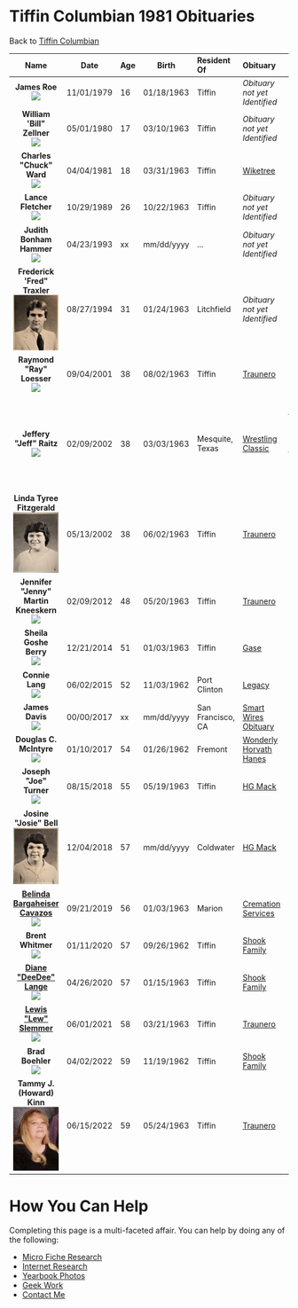 
# Tiffin Columbian 1981 Obituaries

Back to [Tiffin Columbian](../README.md)

| Name                                                            | Date       | Age | Birth      | Resident Of       | Obituary | Other |
| :-------------------------------------------------------------: | ---------- | --- | ---------- | :---------------- | :-------- | :-----: |
| **James Roe**<br>![](jpgz/person.jpg)                           | 11/01/1979 | 16  | 01/18/1963 | Tiffin            | *Obituary not yet Identified* | [news](newz/James-Roe.md) |
| **William 'Bill" Zellner**<br>![](jpgz/person.jpg)              | 05/01/1980 | 17  | 03/10/1963 | Tiffin            | *Obituary not yet Identified* | [news](newz/Bill-Zellner.md) |
| **Charles "Chuck" Ward**<br>![](jpgz/person.jpg)                | 04/04/1981 | 18  | 03/31/1963 | Tiffin            | [Wiketree](<https://www.wikitree.com/wiki/Ward-3909>) | [news](newz/Charles-Ward.md) |
| **Lance Fletcher**<br>![](jpgz/person.jpg)                      | 10/29/1989 | 26  | 10/22/1963 | Tiffin            | *Obituary not yet Identified* | [news](newz/Lance-Fletcher.md) |
| **Judith Bonham Hammer**<br>![](jpgz/person.jpg)                | 04/23/1993 | xx  | mm/dd/yyyy | ...               | *Obituary not yet Identified* | |
| **Frederick 'Fred" Traxler**<br>![](jpgz/FredTraxler.jpg)       | 08/27/1994 | 31  | 01/24/1963 | Litchfield        | *Obituary not yet Identified* | [news](newz/Fred-Traxler.md) |
| **Raymond "Ray" Loesser**<br>![](jpgz/person.jpg)               | 09/04/2001 | 38  | 08/02/1963 | Tiffin            | [Traunero](<https://www.traunerofuneralhome.com/obituary/DrRAYMOND-LOESSER>) | |
| **Jeffery "Jeff" Raitz**<br>![](jpgz/person.jpg)                | 02/09/2002 | 38  | 03/03/1963 | Mesquite, Texas   | [Wrestling Classic](<http://wrestlingclassics.com/cgi-bin/.ubbcgi/ultimatebb.cgi?ubb=print_topic;f=9;t=044680>) | [Gary Young vs Jeff Raitz Power Pro April 18th, 1987](https://www.youtube.com/watch?v=z1x5MdhlgXE) |
| **Linda Tyree Fitzgerald**<br>![](jpgz/LindaTyree.jpg)          | 05/13/2002 | 38  | 06/02/1963 | Tiffin            | [Traunero](<https://www.traunerofuneralhome.com/obituary/LINDAGAILTyree-FITZGERALD>) | |
| **Jennifer "Jenny" Martin Kneeskern**<br>![](jpgz/JenniferKneeskern-obit.jpg)   | 02/09/2012 | 48  | 05/20/1963 | Tiffin | [Traunero](<https://www.traunerofuneralhome.com/obituary/JENNIFER-KNEESKERN>) | |
| **Sheila Goshe Berry**<br>![](jpgz/person.jpg)                  | 12/21/2014 | 51  | 01/03/1963 | Tiffin            | [Gase](<https://www.gase.nl/Internettree/f12801.htm>) | |
| **Connie Lang**<br>![](jpgz/ConnieLange-obit.jpg)               | 06/02/2015 | 52  | 11/03/1962 | Port Clinton      | [Legacy](<https://www.legacy.com/us/obituaries/portclintonnewsherald/name/connie-lang-obituary?pid=175009344>) | |
| **James Davis**<br>![](jpgz/JimDavis-obit.png)                  | 00/00/2017 | xx  | mm/dd/yyyy | San Francisco, CA | [Smart Wires Obituary](https://www.topionetworks.com/people/james-davis-5b545b04105eb56f88991231 "There is an annoying pop-up that appears within 10 seconds that eliminates your ability to view") | |
| **Douglas C. McIntyre**<br>![](jpgz/DouglasMcIntyre-obit.jpg)   | 01/10/2017 | 54  | 01/26/1962 | Fremont           | [Wonderly Horvath Hanes](<https://www.wonderlyhorvathhanesfuneralhome.com/douglas-c-mcintyre>) | |
| **Joseph "Joe" Turner**<br>![](jpgz/person.jpg)                 | 08/15/2018 | 55  | 05/19/1963 | Tiffin            | [HG Mack](<https://www.hgmackfuneralhome.com/obituary/Joseph-Turner>) | |
| **Josine "Josie" Bell**<br>![](jpgz/JosieBell.jpg)              | 12/04/2018 | 57  | mm/dd/yyyy | Coldwater         | [HG Mack](<https://www.hgmackfuneralhome.com/obituary/JosineJosie-Bell>) | |
| [**Belinda Bargaheiser Cavazos**](jpgz/BelindaCavazos.jpg)<br>![](jpgz/BelindaCavazos-obit.webp)| 09/21/2019 | 56  | 01/03/1963 | Marion | [Cremation Services](<https://www.cremationservicesofohio.com/obituaries/Belinda-Cavazos/#!/Obituary>) |
| **Brent Whitmer**<br>![](jpgz/person.jpg)                       | 01/11/2020 | 57  | 09/26/1962 | Tiffin            | [Shook Family](<https://www.shookfamilyfh.com/obituary/Brent-Whitmer>) | |
| [**Diane "DeeDee" Lange**](jpgz/DianeLange.jpg)<br>![](jpgz/DianeLange-obit.jpg) | 04/26/2020 | 57  | 01/15/1963 | Tiffin            | [Shook Family](<https://www.shookfamilyfh.com/obituary/Diane-Lange>) | |
| [**Lewis "Lew" Slemmer**](jpgz/LewisSlemmer.jpg)<br>![](jpgz/LewisSlemmer-obit.jpg)| 06/01/2021 | 58  | 03/21/1963 | Tiffin            | [Traunero](<https://www.traunerofuneralhome.com/obituary/Lewis-Slemmer>) | |
| **Brad Boehler**<br>![](jpgz/BradBoehler-obit.jpg)              | 04/02/2022 | 59  | 11/19/1962 | Tiffin            | [Shook Family](<https://www.shookfamilyfh.com/obituary/Brad-Boehler>) | |
| **Tammy J. (Howard) Kinn**<br>![](jpgz/TammyKinn-obit.jpg)      | 06/15/2022 | 59  | 05/24/1963 | Tiffin            | [Traunero](<https://www.traunerofuneralhome.com/obituary/Tammy-Kinn>) | |

# How You Can Help

Completing this page is a multi-faceted affair.  You can help by doing any of the following:

- [Micro Fiche Research](library.md)
- [Internet Research](internet.md)
- [Yearbook Photos](yearbook.md)
- [Geek Work](geekwork.md)
- [Contact Me](contactme.md)
